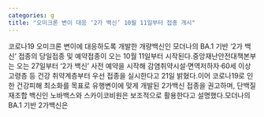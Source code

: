 ```yaml
---
categories: g
title: "오미크론 변이 대응 ‘2가 백신’ 10월 11일부터 접종 개시"
---
```

코로나19 오미크론 변이에 대응하도록 개발한 개량백신인 모더나의 BA.1 기반 ‘2가 백신’ 접종의 당일접종 및 예약접종이 오는 10월 11일부터 시작된다.중앙재난안전대책본부는 오는 27일부터 ‘2가 백신’ 사전 예약을 시작해 감염취약시설·면역저하자·60세 이상 고령층 등 건강 취약계층부터 우선 접종을 실시한다고 21일 밝혔다.이어 코로나19로 인한 건강피해 최소화를 목표로 유행변이에 맞게 개발된 2가백신 접종을 권고하며, 단백질 재조합 백신인 노바백스와 스카이코비원은 보조적으로 활용한다고 설명했다.모더나의 BA.1 기반 2가백신은